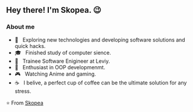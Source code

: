 <h2> Hey there! I'm Skopea. 😉</h2>

<h3> About me </h3>

- 🤔 &nbsp; Exploring new technologies and developing software solutions and quick hacks.
- 🎓 &nbsp; Finished study of computer sience.
- 💼 &nbsp; Trainee Software Enigineer at Leviy.
- 🌱 &nbsp; Enthusiast in OOP developmenmt.
- 🎮 &nbsp; Watching Anime and gaming.
- ☕ &nbsp; I belive, a perfect cup of coffee can be the ultimate solution for any stress. 

⭐️ From [Skopea](https://github.com/Skopea)
